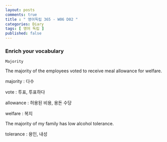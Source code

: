 ```yaml
---
layout: posts
comments: true
title : " 영어독립 365 - W06 D02 "
categories: Diary
tags: [ 영어 독립 ]
published: false
---
```


### Enrich your vocabulary

```
Majority
```

The majority of the employees voted to receive meal allowance for welfare.

majority
 : 다수

vote
 : 투표, 투표하다

allowance
 : 허용된 비용, 용돈 수당

welfare
 : 복지

The majority of my family has low alcohol tolerance.

tolerance
 : 용인, 내성



